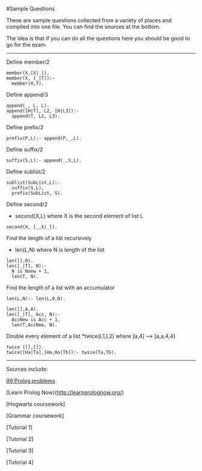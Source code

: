 #Sample Questions

These are sample questions collected from a variety of places and compiled into one file. You can find the sources at the bottom.

The idea is that if you can do all the questions here you should be good to go for the exam. 


---

Define member/2

```
member(X,[X|_]).
member(X, [_|T]):-
  member(X,T).
```

Define append/3

```
append(_, L, L).
append([H|T], L2, [H|L3]):-
  append(T, L2, L3).
```

Define prefix/2
```
prefix(P,L):- append(P,_,L).
```

Define suffix/2
```
suffix(S,L):- append(_,S,L).
```

Define sublist/2
```
sublist(SubList,L):-
  suffix(S,L),
  prefix(SubList, S).
```

Define second/2

* second(X,L) where X is the second element of list L
```
second(X, [_,X|_]).
```

Find the length of a list recursively
* len(L,N) where N is length of the list 
```
len([],0).
len([_|T], N):-
  N is Nnew + 1,
  len(T, N).
```

Find the length of a list with an accumulator
```
len(L,N):- len(L,0,N).

len([],A,A).
len([_|T], Acc, N):-
  AccNew is Acc + 1,
  len(T,AccNew, N).
```

Double every element of a list
*twice(L1,L2) where [a,4] --> [a,a,4,4]
```
twice ([],[]).
twice([Ha|Ta],[Ha,Ha|Tb]):- twice(Ta,Tb).
```





---
Sources include:

[99 Prolog problems](http://www.ic.unicamp.br/~meidanis/courses/mc336/2009s2/prolog/problemas/)

[Learn Prolog Now)(http://learnprolognow.org/)

[Hogwarts coursework]

[Grammar coursework]

[Tutorial 1]

[Tutorial 2]

[Tutorial 3]

[Tutorial 4]

